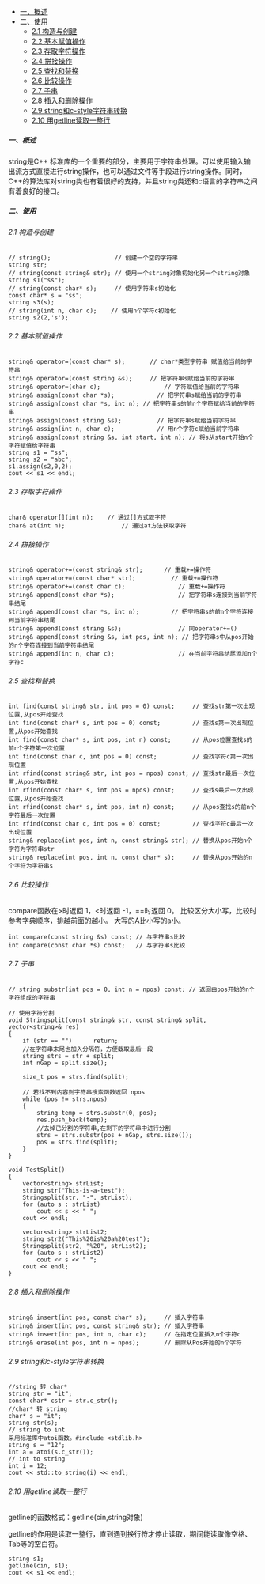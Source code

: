 - [一、概述](#一概述)
- [二、使用](#二使用)
  - [2.1 构造与创建](#21-构造与创建)
  - [2.2 基本赋值操作](#22-基本赋值操作)
  - [2.3 存取字符操作](#23-存取字符操作)
  - [2.4 拼接操作](#24-拼接操作)
  - [2.5 查找和替换](#25-查找和替换)
  - [2.6 比较操作](#26-比较操作)
  - [2.7 子串](#27-子串)
  - [2.8 插入和删除操作](#28-插入和删除操作)
  - [2.9 string和c-style字符串转换](#29-string和c-style字符串转换)
  - [2.10 用getline读取一整行](#210-用getline读取一整行)
##### 一、概述
string是C++ 标准库的一个重要的部分，主要用于字符串处理。可以使用输入输出流方式直接进行string操作，也可以通过文件等手段进行string操作。同时，C++的算法库对string类也有着很好的支持，并且string类还和c语言的字符串之间有着良好的接口。
##### 二、使用
###### 2.1 构造与创建
```
// string();                  // 创建一个空的字符串 
string str;  
// string(const string& str); // 使用一个string对象初始化另一个string对象
string s1("ss");
// string(const char* s);     // 使用字符串s初始化
const char* s = "ss";
string s3(s);
// string(int n, char c);    // 使用n个字符c初始化 
string s2(2,'s');
```
###### 2.2 基本赋值操作
```
string& operator=(const char* s); 		// char*类型字符串 赋值给当前的字符串
string& operator=(const string &s); 	// 把字符串s赋给当前的字符串
string& operator=(char c); 				    // 字符赋值给当前的字符串
string& assign(const char *s); 			  // 把字符串s赋给当前的字符串
string& assign(const char *s, int n); // 把字符串s的前n个字符赋给当前的字符串
string& assign(const string &s); 		  // 把字符串s赋给当前字符串
string& assign(int n, char c); 			  // 用n个字符c赋给当前字符串
string& assign(const string &s, int start, int n); // 将s从start开始n个字符赋值给字符串
string s1 = "ss";
string s2 = "abc";
s1.assign(s2,0,2);
cout << s1 << endl;
```
###### 2.3 存取字符操作
```
char& operator[](int n);	// 通过[]方式取字符
char& at(int n);			    // 通过at方法获取字符
```
###### 2.4 拼接操作
```
string& operator+=(const string& str);	    // 重载+=操作符
string& operator+=(const char* str);	      // 重载+=操作符
string& operator+=(const char c);		        // 重载+=操作符
string& append(const char *s);			        // 把字符串s连接到当前字符串结尾
string& append(const char *s, int n);	      // 把字符串s的前n个字符连接到当前字符串结尾
string& append(const string &s);		        // 同operator+=()
string& append(const string &s, int pos, int n); // 把字符串s中从pos开始的n个字符连接到当前字符串结尾
string& append(int n, char c);			        // 在当前字符串结尾添加n个字符c
```

###### 2.5 查找和替换
```
int find(const string& str, int pos = 0) const; 	// 查找str第一次出现位置,从pos开始查找
int find(const char* s, int pos = 0) const;  		// 查找s第一次出现位置,从pos开始查找
int find(const char* s, int pos, int n) const;  	// 从pos位置查找s的前n个字符第一次位置
int find(const char c, int pos = 0) const;  		// 查找字符c第一次出现位置
int rfind(const string& str, int pos = npos) const;	// 查找str最后一次位置,从pos开始查找
int rfind(const char* s, int pos = npos) const;		// 查找s最后一次出现位置,从pos开始查找
int rfind(const char* s, int pos, int n) const;		// 从pos查找s的前n个字符最后一次位置
int rfind(const char c, int pos = 0) const; 		// 查找字符c最后一次出现位置
string& replace(int pos, int n, const string& str); // 替换从pos开始n个字符为字符串str
string& replace(int pos, int n, const char* s); 	// 替换从pos开始的n个字符为字符串s
```
###### 2.6 比较操作
compare函数在>时返回 1，<时返回 -1，==时返回 0。
比较区分大小写，比较时参考字典顺序，排越前面的越小。
大写的A比小写的a小。
```
int compare(const string &s) const;	// 与字符串s比较
int compare(const char *s) const;	// 与字符串s比较
```
###### 2.7 子串
```
// string substr(int pos = 0, int n = npos) const; // 返回由pos开始的n个字符组成的字符串

// 使用字符分割
void Stringsplit(const string& str, const string& split, vector<string>& res)
{
	if (str == "")		return;
	//在字符串末尾也加入分隔符，方便截取最后一段
	string strs = str + split;
    int nGap = split.size();

	size_t pos = strs.find(split);
 
	// 若找不到内容则字符串搜索函数返回 npos
	while (pos != strs.npos)
	{
		string temp = strs.substr(0, pos);
		res.push_back(temp);
		//去掉已分割的字符串,在剩下的字符串中进行分割
		strs = strs.substr(pos + nGap, strs.size());
		pos = strs.find(split);
	}
}

void TestSplit()
{
	vector<string> strList;
	string str("This-is-a-test");
	Stringsplit(str, "-", strList);
	for (auto s : strList)
		cout << s << " ";
	cout << endl;
 
	vector<string> strList2;
	string str2("This%20is%20a%20test");
	Stringsplit(str2, "%20", strList2);
	for (auto s : strList2)
		cout << s << " ";
	cout << endl;
}
```
###### 2.8 插入和删除操作
```
string& insert(int pos, const char* s); 	// 插入字符串
string& insert(int pos, const string& str); // 插入字符串
string& insert(int pos, int n, char c);		// 在指定位置插入n个字符c
string& erase(int pos, int n = npos);		// 删除从Pos开始的n个字符 
```
###### 2.9 string和c-style字符串转换
```
//string 转 char*
string str = "it";
const char* cstr = str.c_str();
//char* 转 string 
char* s = "it";
string str(s);
// string to int
采用标准库中atoi函数。#include <stdlib.h>
string s = "12";
int a = atoi(s.c_str());
// int to string 
int i = 12;
cout << std::to_string(i) << endl;
```
###### 2.10 用getline读取一整行
getline的函数格式：getline(cin,string对象)

getline的作用是读取一整行，直到遇到换行符才停止读取，期间能读取像空格、Tab等的空白符。

```
string s1;
getline(cin, s1);
cout << s1 << endl;

```
